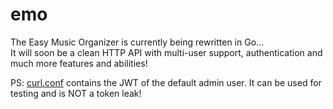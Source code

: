 # emo
The Easy Music Organizer is currently being rewritten in Go...\
It will soon be a clean HTTP API with multi-user support,
authentication and much more features and abilities!

PS: [curl.conf](/curl.conf) contains the JWT of the default admin user.
It can be used for testing and is NOT a token leak!
